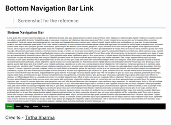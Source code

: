 ## Bottom Navigation Bar Link

> Screenshot for the reference

![Screenshot](image.png)

Credits:- [Tirtha Sharma](https://github.com/genze121 "Tirtha Sharma")
